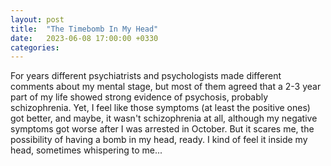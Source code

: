 ```yaml
---
layout: post
title:  "The Timebomb In My Head"
date:   2023-06-08 17:00:00 +0330
categories: 
---
```

For years different psychiatrists and psychologists made different comments about my mental stage, but most of them agreed that a 2-3 year part of my life showed strong evidence of psychosis, probably schizophrenia.
Yet, I feel like those symptoms (at least the positive ones) got better, and maybe, it wasn't schizophrenia at all, although my negative symptoms got worse after I was arrested in October.
But it scares me, the possibility of having a bomb in my head, ready. I kind of feel it inside my head, sometimes whispering to me... 